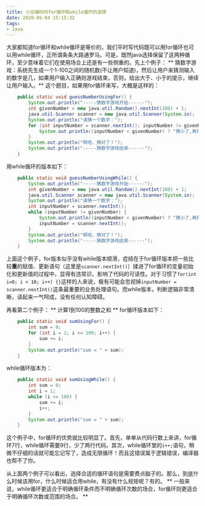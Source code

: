 ```yaml
---
title: 小议编码时for循环和while循环的选择
date: 2020-05-04 15:15:32
tags:
- Java
---
```


大家都知道for循环和while循环是等价的，我们平时写代码既可以用for循环也可以用while循环，正所谓条条大路通罗马。可是，既然java选择保留了这两种循环，至少意味着它们在使用场合上还是有一些侧重的。先上个例子：
** 猜数字游戏：系统先生成一个1-100之间的随机数(不让用户知道)，然后让用户来猜测输入的数字是几，如果用户输入正确则游戏结束，否则，给出大于、小于的提示，继续让用户输入。**
这个题目，如果用for循环来写，大概是这样的：
```java
    public static void guessNumberUsingFor() {
        System.out.println("-----猜数字游戏开始------");
        int givenNumber = new java.util.Random().nextInt(100) + 1;
        java.util.Scanner scanner = new java.util.Scanner(System.in);
        System.out.println("请猜一个数字：");
        for (int inputNumber = scanner.nextInt(); inputNumber != givenNumber; inputNumber = scanner.nextInt()) {
            System.out.println((inputNumber < givenNumber) ? "猜小了,再猜：" : "猜大了，再猜：");
        }
        System.out.println("啊哈，猜对了！");
        System.out.println("-----猜数字游戏结束------");
    }
```
用while循环的版本如下：
```java
    public static void guessNumberUsingWhile() {
        System.out.println("-----猜数字游戏开始------");
        int givenNumber = new java.util.Random().nextInt(100) + 1;
        java.util.Scanner scanner = new java.util.Scanner(System.in);
        System.out.println("请猜一个数字：");
        int inputNumber = scanner.nextInt();
        while (inputNumber != givenNumber) {
            System.out.println((inputNumber < givenNumber) ? "猜小了,再猜：" : "猜大了，再猜：");
            inputNumber = scanner.nextInt();
        }
        System.out.println("啊哈，猜对了！");
        System.out.println("-----猜数字游戏结束------");
    }
```
上面这个例子，for版本似乎没有while版本顺滑，症结在于for循环版本把一些比较**重**的赋值、更新语句（这里是`scanner.nextInt()`）揉进了for循环的变量初始化和更新值的过程中，显得有违常识，影响了代码的可读性。对于习惯了`for(int i=0; i < 10; i++) {}`这样的人来说，极有可能会忽视掉`inputNumber = scanner.nextInt()`这条最重要的业务处理语句。而while版本，判断逻辑非常清晰，读起来一气呵成，没有任何认知障碍。

再看第二个例子：
** 计算1到100的整数之和 **
for循环版本如下：
```java
    public static void sumUsingFor() {
        int sum = 0;
        for (int i = 1; i <= 100; i++) {
            sum += i;
        }
        System.out.println("sum = " + sum);
    }
```
while循环版本为：
```java
    public static void sumUsingWhile() {
        int sum = 0;
        int i = 1;
        while (i <= 100) {
            sum += i;
            i++;
        }
        System.out.println("sum = " + sum);
    }
```
这个例子中，for循环的优势就比较明显了。首先，单单从代码行数上来讲，for循环7行，while循环需要9行，少了两行代码。其次，while循环里的`i++;`语句，稍微不仔细的话就可能忘记写了，造成无限循环！而且这错误属于逻辑错误，编译器也帮不了你。

从上面两个例子可以看出，选择合适的循环语句是需要费点脑子的。那么，到底什么时候该用for，什么时候适合用while，有没有什么规矩呢？有的。
** 一般来说，while循环更适合于明确循环条件而不明确循环次数的场合，for循环则更适合于明确循环次数或范围的场合。 **